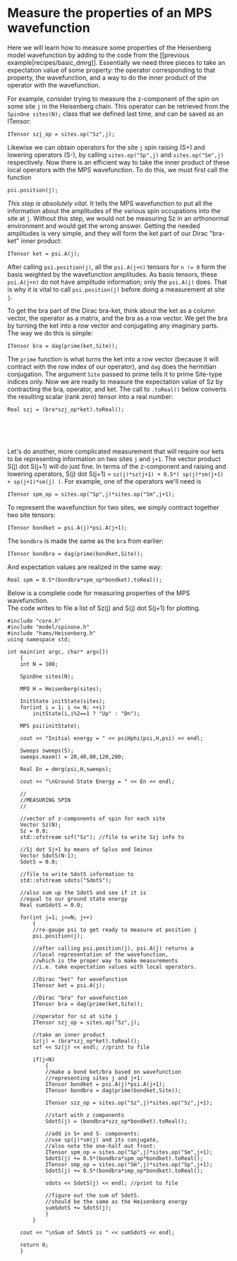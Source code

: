 # Measure the properties of an MPS wavefunction #

Here we will learn how to measure some properties of the
Heisenberg model wavefunction by adding to the code from the [[previous example|recipes/basic_dmrg]].
Essentially we need three pieces to take an expectation value of some property: the operator 
corresponding to that property, the wavefunction, and a way to do the inner
product of the operator with the wavefunction.

For example, consider trying to measure the z-component of
the spin on some site `j` in the Heisenberg chain. 
This operator can be retrieved from the `SpinOne sites(N);` class
that we defined last time, and can be saved as an ITensor:

    ITensor szj_op = sites.op("Sz",j);

Likewise we can obtain operators for the site `j` spin raising (S+) and lowering operators (S-),
by calling `sites.op("Sp",j)` and `sites.op("Sm",j)` respectively.
Now there is an efficient way to take the inner product of these local operators with the MPS
wavefunction. To do this, we must first call the function

    psi.position(j);

_This step is absolutely vital_.  It tells the MPS wavefunction to put all the information
about the amplitudes of the various spin occupations into the site at `j`.
Without this step, we would not be measuring Sz in an orthonormal environment and would
get the wrong answer.  Getting the needed amplitudes is very simple, 
and they will form the ket part of our Dirac "bra-ket" inner product:

    ITensor ket = psi.A(j);

After calling `psi.position(j)`, all the `psi.A(j+n)` tensors for `n != 0` form
the basis weighted by the wavefunction amplitudes.
As basis tensors, these `psi.A(j+n)` do not have amplitude information; only the `psi.A(j)` does. 
That is why it is vital to call `psi.position(j)` before doing a measurement at site `j`.

To get the bra part of the Dirac bra-ket, think about the ket as a column vector, the operator
as a matrix, and the bra as a row vector.  We get the bra by turning the ket into a row vector and conjugating
any imaginary parts.  The way we do this is simple:

    ITensor bra = dag(prime(ket,Site));

The `prime` function is what turns the ket into a row vector (because it will contract with the 
row index of our operator), and `dag` does the hermitian conjugation. The argument `Site` passed to prime tells it
to prime Site-type indices only.
Now we are ready to measure the expectation value of Sz by contracting the bra, operator, and ket. The 
call to `.toReal()` below converts the resulting scalar (rank zero) tensor into a real number:

    Real szj = (bra*szj_op*ket).toReal();

<br/>
<br/>
<br/>

Let's do another, more complicated measurement that will require our kets to be representing information <!--'-->
on two sites `j` and `j+1`.  The vector product S(j) dot S(j+1) will do just fine.  In terms of the 
z-component and raising and lowering operators, S(j) dot S(j+1) = `sz(j)*sz(j+1) + 0.5*( sp(j)*sm(j+1) + sp(j+1)*sm(j) )`.
For example, one of the operators we'll need is <!--'-->

    ITensor spm_op = sites.op("Sp",j)*sites.op("Sm",j+1);

To represent the wavefunction for two sites, we simply contract together two site tensors:

    ITensor bondket = psi.A(j)*psi.A(j+1);

The `bondbra` is made the same as the `bra` from earlier:

    ITensor bondbra = dag(prime(bondket,Site));

And expectation values are realized in the same way:

    Real spm = 0.5*(bondbra*spm_op*bondket).toReal();

Below is a complete code for measuring properties of the MPS wavefunction.  
The code writes to file a list of Sz(j) and S(j) dot S(j+1) for plotting.


    #include "core.h"
    #include "model/spinone.h"
    #include "hams/Heisenberg.h"
    using namespace std;

    int main(int argc, char* argv[])
        {
        int N = 100;

        SpinOne sites(N);

        MPO H = Heisenberg(sites);

        InitState initState(sites);
        for(int i = 1; i <= N; ++i) 
            initState(i,i%2==1 ? "Up" : "Dn");

        MPS psi(initState);

        cout << "Initial energy = " << psiHphi(psi,H,psi) << endl;

        Sweeps sweeps(5);
        sweeps.maxm() = 20,40,80,120,200;

        Real En = dmrg(psi,H,sweeps);

        cout << "\nGround State Energy = " << En << endl;

        //
        //MEASURING SPIN
        //

        //vector of z-components of spin for each site
        Vector Sz(N);
        Sz = 0.0;
        std::ofstream szf("Sz"); //file to write Szj info to

        //Sj dot Sj+1 by means of Splus and Sminus
        Vector SdotS(N-1); 
        SdotS = 0.0;

        //file to write SdotS information to
        std::ofstream sdots("SdotS"); 

        //also sum up the SdotS and see if it is 
        //equal to our ground state energy
        Real sumSdotS = 0.0;

        for(int j=1; j<=N; j++) 
            {
            //re-gauge psi to get ready to measure at position j
            psi.position(j);

            //after calling psi.position(j), psi.A(j) returns a 
            //local representation of the wavefunction,
            //which is the proper way to make measurements
            //i.e. take expectation values with local operators.

            //Dirac "ket" for wavefunction
            ITensor ket = psi.A(j);

            //Dirac "bra" for wavefunction
            ITensor bra = dag(prime(ket,Site));

            //operator for sz at site j
            ITensor szj_op = sites.op("Sz",j);

            //take an inner product 
            Sz(j) = (bra*szj_op*ket).toReal();
            szf << Sz(j) << endl; //print to file

            if(j<N) 
                { 
                //make a bond ket/bra based on wavefunction 
                //representing sites j and j+1:
                ITensor bondket = psi.A(j)*psi.A(j+1);
                ITensor bondbra = dag(prime(bondket,Site)); 

                ITensor szz_op = sites.op("Sz",j)*sites.op("Sz",j+1); 

                //start with z components
                SdotS(j) = (bondbra*szz_op*bondket).toReal();

                //add in S+ and S- components:
                //use sp(j)*sm(j) and its conjugate, 
                //also note the one-half out front:
                ITensor spm_op = sites.op("Sp",j)*sites.op("Sm",j+1);
                SdotS(j) += 0.5*(bondbra*spm_op*bondket).toReal();
                ITensor smp_op = sites.op("Sm",j)*sites.op("Sp",j+1);
                SdotS(j) += 0.5*(bondbra*smp_op*bondket).toReal();

                sdots << SdotS(j) << endl; //print to file

                //figure out the sum of SdotS.  
                //should be the same as the Heisenberg energy
                sumSdotS += SdotS(j); 
                }
            }

        cout << "\nSum of SdotS is " << sumSdotS << endl;

        return 0;
        }


